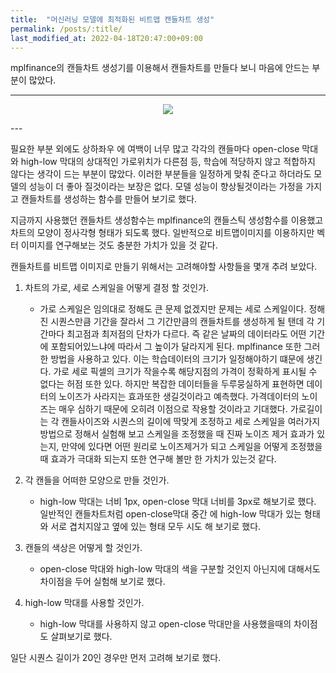 ```yaml
---
title:  "머신러닝 모델에 최적화된 비트맵 캔들차트 생성"
permalink: /posts/:title/
last_modified_at: 2022-04-18T20:47:00+09:00
---
```


mplfinance의 캔들차트 생성기를 이용해서 캔들차트를 만들다 보니 마음에 안드는 부분이 많았다. 

---
<p align="center"><img src="{{site.url}}/assets/images/overlaped_candlestick.png"></p>
---

필요한 부분 외에도 상하좌우 에 여백이 너무 많고 각각의 캔들마다 open-close 막대와 high-low 막대의 상대적인 가로위치가 다른점 등,
학습에 적당하지 않고 적합하지 않다는 생각이 드는 부분이 많았다. 이러한 부분들을 일정하게 맞춰 준다고 하더라도 모델의 성능이 더 좋아 질것이라는 보장은 없다.
모델 성능이 향상될것이라는 가정을 가지고 캔들차트를 생성하는 함수를 만들어 보기로 했다.



지금까지 사용했던 캔들차트 생성함수는 mplfinance의 캔들스틱 생성함수를 이용했고 차트의 모양이 정사각형 형태가 되도록 했다. 일반적으로 비트맵이미지를 이용하지만 벡터 이미지를 연구해보는 것도 충분한 가치가 있을 것 같다.

캔들차트를 비트맵 이미지로 만들기 위해서는 고려해야할 사항들을 몇개 추려 보았다.

1. 차트의 가로, 세로 스케일을 어떻게 결정 할 것인가.
    - 가로 스케일은 임의대로 정해도 큰 문제 없겠지만 문제는 세로 스케일이다. 정해진 시퀀스만큼 기간을 잘라서 그 기간만큼의 캔들차트를 생성하게 될 탠데
    각 기간마다 최고점과 최저점의 단차가 다르다. 즉 같은 날짜의 데이터라도 어떤 기간에 포함되어있느냐에 따라서 그 높이가 달라지게 된다. mplfinance 또한 그러한 방법을 사용하고 있다. 이는 학습데이터의 크기가 일정해야하기 떄문에 생긴다. 가로 세로 픽셀의 크기가 작을수록 해당지점의 가격이 정확하게 표시될 수 없다는 허점 또한 있다. 하지만 복잡한 데이터들을 두루뭉실하게 표현하면 데이터의 노이즈가 사라지는 효과또한 생길것이라고 예측했다. 가격데이터의 노이즈는 매우 심하기 때문에 오히려 이점으로 작용할 것이라고 기대했다. 가로길이는 각 캔들사이즈와 시퀀스의 길이에 딱맞게 조정하고 세로 스케일을 여러가지 방법으로 정해서 실험해 보고 스케일을 조정했을 때 진짜 노이즈 제거 효과가 있는지, 만약에 있다면 어떤 원리로 노이즈제거가 되고 스케일을 어떻게 조정했을 때 효과가 극대화 되는지 또한 연구해 볼만 한 가치가 있는것 같다.



2. 각 캔들을 어떠한 모양으로 만들 것인가.
    - high-low 막대는 너비 1px, open-close 막대 너비를 3px로 해보기로 했다. 일반적인 캔들차트처럼 open-close막대 중간 에 high-low 막대가 있는 형태와 서로 겹치지않고 옆에 있는 형태 모두 시도 해 보기로 했다.


3. 캔들의 색상은 어떻게 할 것인가. 
    - open-close 막대와 high-low 막대의 색을 구분할 것인지 아닌지에 대해서도 차이점을 두어 실험해 보기로 했다.


4. high-low 막대를 사용할 것인가.
    - high-low 막대를 사용하지 않고 open-close 막대만을 사용했을때의 차이점도 살펴보기로 했다.





일단 시퀀스 길이가 20인 경우만 먼저 고려해 보기로 했다.